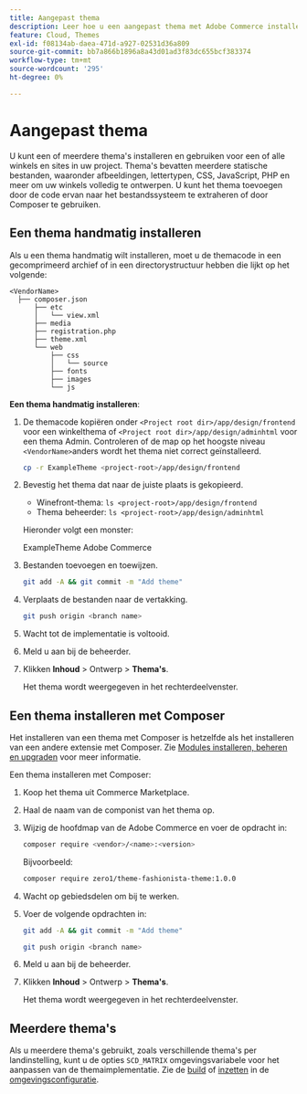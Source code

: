 ```yaml
---
title: Aangepast thema
description: Leer hoe u een aangepast thema met Adobe Commerce installeert op cloudinfrastructuur.
feature: Cloud, Themes
exl-id: f08134ab-daea-471d-a927-02531d36a809
source-git-commit: bb7a866b1896a8a43d01ad3f83dc655bcf383374
workflow-type: tm+mt
source-wordcount: '295'
ht-degree: 0%

---
```


# Aangepast thema

U kunt een of meerdere thema&#39;s installeren en gebruiken voor een of alle winkels en sites in uw project. Thema&#39;s bevatten meerdere statische bestanden, waaronder afbeeldingen, lettertypen, CSS, JavaScript, PHP en meer om uw winkels volledig te ontwerpen. U kunt het thema toevoegen door de code ervan naar het bestandssysteem te extraheren of door Composer te gebruiken.

## Een thema handmatig installeren

Als u een thema handmatig wilt installeren, moet u de themacode in een gecomprimeerd archief of in een directorystructuur hebben die lijkt op het volgende:

```text
<VendorName>
  ├── composer.json
      ├── etc
      │   └── view.xml
      ├── media
      ├── registration.php
      ├── theme.xml
      └── web
          ├── css
          │   └── source
          ├── fonts
          ├── images
          └── js
```

**Een thema handmatig installeren**:

1. De themacode kopiëren onder `<Project root dir>/app/design/frontend` voor een winkelthema of `<Project root dir>/app/design/adminhtml` voor een thema Admin. Controleren of de map op het hoogste niveau `<VendorName>`anders wordt het thema niet correct geïnstalleerd.

   ```bash
   cp -r ExampleTheme <project-root>/app/design/frontend
   ```

1. Bevestig het thema dat naar de juiste plaats is gekopieerd.

   * Winefront-thema: `ls <project-root>/app/design/frontend`
   * Thema beheerder: `ls <project-root>/app/design/adminhtml`

   Hieronder volgt een monster:

   ExampleTheme Adobe Commerce

1. Bestanden toevoegen en toewijzen.

   ```bash
   git add -A && git commit -m "Add theme"
   ```

1. Verplaats de bestanden naar de vertakking.

   ```bash
   git push origin <branch name>
   ```

1. Wacht tot de implementatie is voltooid.
1. Meld u aan bij de beheerder.
1. Klikken **Inhoud** > Ontwerp > **Thema&#39;s**.

   Het thema wordt weergegeven in het rechterdeelvenster.

## Een thema installeren met Composer

Het installeren van een thema met Composer is hetzelfde als het installeren van een andere extensie met Composer. Zie [Modules installeren, beheren en upgraden](extensions.md) voor meer informatie.

Een thema installeren met Composer:

1. Koop het thema uit Commerce Marketplace.
1. Haal de naam van de componist van het thema op.
1. Wijzig de hoofdmap van de Adobe Commerce en voer de opdracht in:

   ```bash
   composer require <vendor>/<name>:<version>
   ```

   Bijvoorbeeld:

   ```bash
   composer require zero1/theme-fashionista-theme:1.0.0
   ```

1. Wacht op gebiedsdelen om bij te werken.
1. Voer de volgende opdrachten in:

   ```bash
   git add -A && git commit -m "Add theme"
   ```

   ```bash
   git push origin <branch name>
   ```

1. Meld u aan bij de beheerder.
1. Klikken **Inhoud** > Ontwerp > **Thema&#39;s**.

   Het thema wordt weergegeven in het rechterdeelvenster.

## Meerdere thema&#39;s

Als u meerdere thema&#39;s gebruikt, zoals verschillende thema&#39;s per landinstelling, kunt u de opties `SCD_MATRIX` omgevingsvariabele voor het aanpassen van de themaimplementatie. Zie de [build](../environment/variables-build.md#scd_matrix) of [inzetten](../environment/variables-deploy.md#scd_matrix) in de [omgevingsconfiguratie](../environment/configure-env-yaml.md).
